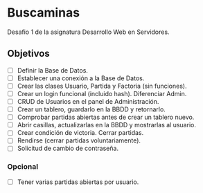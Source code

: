 # Buscaminas

Desafio 1 de la asignatura Desarrollo Web en Servidores.

## Objetivos

-   [ ] Definir la Base de Datos.
-   [ ] Establecer una conexión a la Base de Datos.
-   [ ] Crear las clases Usuario, Partida y Factoria (sin funciones).
-   [ ] Crear un login funcional (incluido hash). Diferenciar Admin.
-   [ ] CRUD de Usuarios en el panel de Administración.
-   [ ] Crear un tablero, guardarlo en la BBDD y retornarlo.
-   [ ] Comprobar partidas abiertas antes de crear un tablero nuevo.
-   [ ] Abrir casillas, actualizarlas en la BBDD y mostrarlas al usuario.
-   [ ] Crear condición de victoria. Cerrar partidas.
-   [ ] Rendirse (cerrar partidas voluntariamente).
-   [ ] Solicitud de cambio de contraseña.

### Opcional

-   [ ] Tener varias partidas abiertas por usuario.
